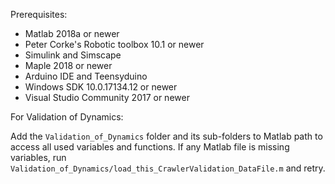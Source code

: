 Prerequisites:
 - Matlab 2018a or newer
 - Peter Corke's Robotic toolbox 10.1 or newer
 - Simulink and Simscape
 - Maple 2018 or newer 
 - Arduino IDE and Teensyduino
 - Windows SDK 10.0.17134.12 or newer
 - Visual Studio Community 2017 or newer 

For Validation of Dynamics:

Add the `Validation_of_Dynamics` folder and its sub-folders to Matlab path to access all used variables and functions. 
If any Matlab file is missing variables, run `Validation_of_Dynamics/load_this_CrawlerValidation_DataFile.m` and retry.
